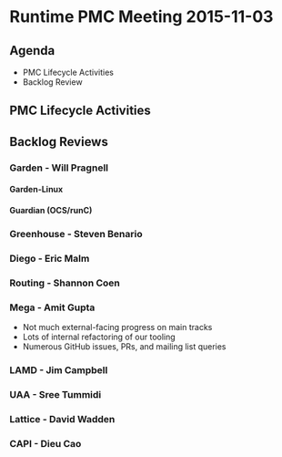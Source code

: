# Runtime PMC Meeting 2015-11-03

## Agenda
* PMC Lifecycle Activities
* Backlog Review

## PMC Lifecycle Activities


## Backlog Reviews

### Garden - Will Pragnell

#### Garden-Linux

#### Guardian (OCS/runC)

### Greenhouse - Steven Benario

### Diego - Eric Malm

### Routing - Shannon Coen

### Mega - Amit Gupta
- Not much external-facing progress on main tracks
- Lots of internal refactoring of our tooling
- Numerous GitHub issues, PRs, and mailing list queries

### LAMD - Jim Campbell

### UAA - Sree Tummidi

### Lattice - David Wadden

### CAPI - Dieu Cao
